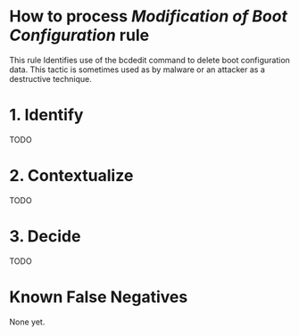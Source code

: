 # How to process *Modification of Boot Configuration* rule
This rule Identifies use of the bcdedit command to delete boot configuration data. This tactic is sometimes used as by malware or an attacker as a destructive technique.

# 1. Identify
TODO

# 2. Contextualize
TODO

# 3. Decide
TODO

# Known False Negatives
None yet.
